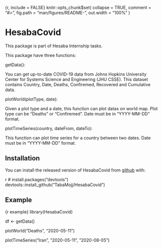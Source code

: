 
{r, include = FALSE} knitr::opts\_chunk$set( collapse = TRUE, comment =
“\#\>”, fig.path = “man/figures/README-”, out.width = “100%” )

# HesabaCovid

This package is part of Hesaba Internship tasks.

This package have three functions:

getData():

You can get up-to-date COVID-19 data from Johns Hopkins University
Center for Systems Science and Engineering (JHU CSSE). This dataset
contains Country, Date, Deaths, Confiremed, Recovered and Cumulative
data.

plotWorld(plotType, date):

Given a plot type and a date, this function can plot datas on world map.
Plot type can be “Deaths” or “Confiremed”. Date must be in “YYYY-MM-DD”
format.

plotTimeSeries(country, dateFrom, dateTo):

This function can plot time series for a country between two dates. Date
must be in “YYYY-MM-DD” format.

## Installation

You can install the released version of HesabaCovid from
[github](https://github.com/TabaMojj/HesabaCovid) with:

r \# install.packages(“devtools”)
devtools::install\_github(“TabaMojj/HesabaCovid”)

## Example

{r example} library(HesabaCovid)

df \<- getData()

plotWorld(“Deaths”, “2020-05-11”)

plotTimeSeries(“Iran”, “2020-05-11”, “2020-08-05”)
